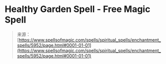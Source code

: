 <!--yml
category: 未分类
date: 2024-06-12 18:40:19
-->

# Healthy Garden Spell - Free Magic Spell

> 来源：[https://www.spellsofmagic.com/spells/spiritual_spells/enchantment_spells/5952/page.html#0001-01-01](https://www.spellsofmagic.com/spells/spiritual_spells/enchantment_spells/5952/page.html#0001-01-01)